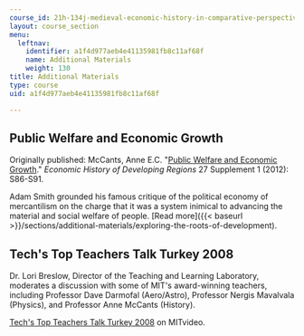 ```yaml
---
course_id: 21h-134j-medieval-economic-history-in-comparative-perspective-spring-2012
layout: course_section
menu:
  leftnav:
    identifier: a1f4d977aeb4e41135981fb8c11af68f
    name: Additional Materials
    weight: 130
title: Additional Materials
type: course
uid: a1f4d977aeb4e41135981fb8c11af68f

---
```


Public Welfare and Economic Growth
----------------------------------

Originally published: McCants, Anne E.C. "[Public Welfare and Economic Growth](http://www.tandfonline.com/doi/full/10.1080/20780389.2012.657825#.UuaM-_ZOky4)." _Economic History of Developing Regions_ 27 Supplement 1 (2012): S86-S91.

Adam Smith grounded his famous critique of the political economy of mercantilism on the charge that it was a system inimical to advancing the material and social welfare of people. [Read more]({{< baseurl >}}/sections/additional-materials/exploring-the-roots-of-development).

Tech's Top Teachers Talk Turkey 2008
------------------------------------

Dr. Lori Breslow, Director of the Teaching and Learning Laboratory, moderates a discussion with some of MIT's award-winning teachers, including Professor Dave Darmofal (Aero/Astro), Professor Nergis Mavalvala (Physics), and Professor Anne McCants (History).

[Tech's Top Teachers Talk Turkey 2008](http://video.mit.edu/watch/techs-top-teachers-talk-turkey-10882/) on MITvideo.